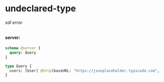 # undeclared-type

###### sdl error

#### server:

```graphql
schema @server {
  query: Query
}

type Query {
  users: [User] @http(baseURL: "https://jsonplaceholder.typicode.com", path: "/users")
}
```
